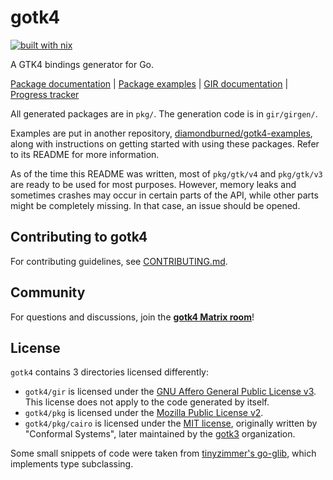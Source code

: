 # gotk4

[![built with nix](https://builtwithnix.org/badge.svg)](https://builtwithnix.org)

A GTK4 bindings generator for Go.

[Package documentation](https://pkg.go.dev/github.com/diamondburned/gotk4/pkg) |
[Package examples](https://github.com/diamondburned/gotk4-examples) |
[GIR documentation](https://pkg.go.dev/github.com/diamondburned/gotk4/gir) |
[Progress tracker](https://github.com/diamondburned/gotk4/issues/2)

All generated packages are in `pkg/`. The generation code is in `gir/girgen/`.

Examples are put in another repository,
[diamondburned/gotk4-examples](https://github.com/diamondburned/gotk4-examples),
along with instructions on getting started with using these packages. Refer to
its README for more information.

As of the time this README was written, most of `pkg/gtk/v4` and `pkg/gtk/v3`
are ready to be used for most purposes. However, memory leaks and sometimes
crashes may occur in certain parts of the API, while other parts might be
completely missing. In that case, an issue should be opened.

## Contributing to gotk4

For contributing guidelines, see [CONTRIBUTING.md](./CONTRIBUTING.md).

## Community

For questions and discussions, join the [**gotk4 Matrix
room**](https://matrix.to/#/#gotk4:matrix.org)!

## License

`gotk4` contains 3 directories licensed differently:

- `gotk4/gir` is licensed under the [GNU Affero General Public License v3][AGPLv3].
  This license does not apply to the code generated by itself.
- `gotk4/pkg` is licensed under the [Mozilla Public License v2][MPLv2].
- `gotk4/pkg/cairo` is licensed under the [MIT license][MIT], originally written
  by "Conformal Systems", later maintained by the [gotk3][gotk3] organization.

[AGPLv3]: https://www.gnu.org/licenses/agpl-3.0.en.html
[MPLv2]: https://www.mozilla.org/en-US/MPL/
[MIT]: https://opensource.org/licenses/MIT
[gotk3]: https://github.com/gotk3/gotk3

Some small snippets of code were taken from
[tinyzimmer's go-glib](https://github.com/tinyzimmer/go-glib), which implements
type subclassing.
